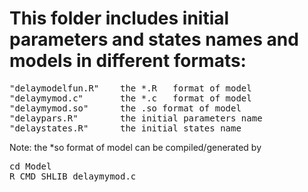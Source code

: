 # This folder includes initial parameters and states names and models in different formats:
<pre>
"delaymodelfun.R"    the *.R   format of model
"delaymymod.c"       the *.c   format of model
"delaymymod.so"      the .so format of model
"delaypars.R"        the initial parameters name
"delaystates.R"      the initial states name
</pre>
Note: the *so format of model can be compiled/generated by 
<pre>
cd Model
R CMD SHLIB delaymymod.c
</pre>
